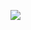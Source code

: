 ![](http://github-profile-summary-cards.vercel.app/api/cards/profile-details?username=maedakatoo&theme=default)
